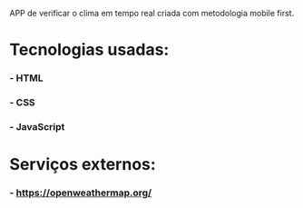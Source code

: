 APP de verificar o clima em tempo real criada com metodologia mobile first.

# Tecnologias usadas:
  ### - HTML
  ### - CSS
  ### - JavaScript

# Serviços externos:
  ### - https://openweathermap.org/